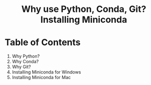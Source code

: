 # <center> Why use Python, Conda, Git? Installing Miniconda </center>

# Table of Contents
1. Why Python?
2. Why Conda?
3. Why Git?
4. Installing Miniconda for Windows
5. Installing Miniconda for Mac

